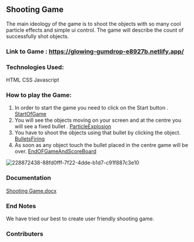## Shooting Game
The main ideology of the game is to shoot the objects with so many cool particle effects and simple ui control.
The game will describe the count of successfully shot objects. 

### Link to Game : https://glowing-gumdrop-e8927b.netlify.app/

### Technologies Used:
HTML 
CSS 
Javascript

### How to play the Game: 
1. In order to start the game you need to click on the Start button . [StartOfGame](https://user-images.githubusercontent.com/67965834/228872438-88fd0fff-7f22-4dde-b1d7-c91f887c3e10.png)
2. You will see the objects moving on your screen and at the centre you will see a fixed bullet . [ParticleExplosion](https://user-images.githubusercontent.com/67965834/228872581-9afb8870-f890-42ce-b1e5-22ad94864d48.png)
3. You have to shoot the objects using that bullet by clicking the object. [BulletsFiring](https://user-images.githubusercontent.com/67965834/228872537-4d24965d-99d2-486c-80d2-2110c8bf565f.png)
4. As soon as any object touch the bullet placed in the centre game will be over. [EndOFGameAndScoreBoard](https://user-images.githubusercontent.com/67965834/228872616-1a959565-964e-4001-8430-fd2abf26caa3.png)

![228872438-88fd0fff-7f22-4dde-b1d7-c91f887c3e10](https://user-images.githubusercontent.com/80530661/228876129-039530ce-517b-419c-bd5a-548ac8cf6fea.png)

### Documentation 
[Shooting Game.docx](https://github.com/shaswat97-crypto/ShootingGame/files/11112842/Shooting.Game.docx)

### End Notes
We have tried our best to create user friendly shooting game.

### Contributers
